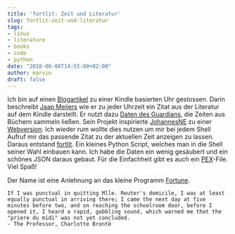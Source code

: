 ```yaml
---
title: 'fortlit: Zeit und Literatur'
slug: fortlit-zeit-und-literatur
tags:
- linux
- literature
- books
- code
- python
date: "2018-08-08T14:55:00+02:00"
author: marvin
draft: false
---
```

Ich bin auf einen [Blogartikel](https://www.instructables.com/id/Literary-Clock-Made-From-E-reader/) zu einer Kindle basierten Uhr gestossen. Darin beschreibt [Jaap Meijers](http://www.eerlijkemedia.nl/) wie er zu jeder Uhrzeit ein Zitat aus der Literatur auf dem Kindle darstellt. Er nutzt dazu [Daten des Guardians](https://www.theguardian.com/books/table/2011/apr/21/literary-clock?CMP=twt_gu), die Zeiten aus Büchern sammeln ließen. Sein Projekt inspirierte [JohannesNE](https://github.com/JohannesNE/literature-clock) zu einer [Webversion](http://jenevoldsen.com/literature-clock/). Ich wieder rum wollte dies nutzen um mir bei jedem Shell Aufruf mir das passende Zitat zu der aktuellen Zeit anzeigen zu lassen. Daraus entstand [fortlit](https://github.com/xsteadfastx/fortlit). Ein kleines Python Script, welches man in die Shell seiner Wahl einbauen kann. Ich habe die Daten ein wenig gesäubert und ein schönes JSON daraus gebaut. Für die Einfachheit gibt es auch ein [PEX](https://github.com/pantsbuild/pex)-File. Viel Spaß!

Der Name ist eine Anlehnung an das kleine Programm [Fortune](https://de.wikipedia.org/wiki/Fortune_(Computerprogramm)).

```
If I was punctual in quitting Mlle. Reuter's domicile, I was at least equally punctual in arriving there; I came the next day at five minutes before two, and on reaching the schoolroom door, before I opened it, I heard a rapid, gabbling sound, which warned me that the "priere du midi" was not yet concluded.
- The Professor, Charlotte Brontë
```